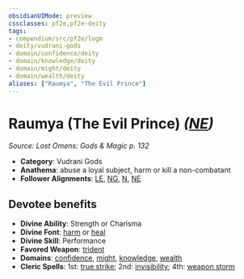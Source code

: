 ```yaml
---
obsidianUIMode: preview
cssclasses: pf2e,pf2e-deity
tags:
- compendium/src/pf2e/logm
- deity/vudrani-gods
- domain/confidence/deity
- domain/knowledge/deity
- domain/might/deity
- domain/wealth/deity
aliases: ["Raumya", "The Evil Prince"]
---
```

# Raumya (The Evil Prince) *([NE](rules/traits/ne-b1.md "Neutral Evil Alignment Trait"))*  
*Source: Lost Omens: Gods & Magic p. 132*  

- **Category**: Vudrani Gods
- **Anathema**: abuse a loyal subject, harm or kill a non-combatant
- **Follower Alignments**: [LE](rules/traits/le-b1.md "Lawful Evil Alignment Trait"), [NG](rules/traits/ng-b1.md "Neutral Good Alignment Trait"), [N](rules/traits/n-b1.md "Neutral Alignment Trait"), [NE](rules/traits/ne-b1.md "Neutral Evil Alignment Trait")

## Devotee benefits

- **Divine Ability**: Strength or Charisma
- **Divine Font**: [harm](compendium/spells/harm.md) or [heal](compendium/spells/heal.md)
- **Divine Skill**: Performance
- **Favored Weapon**: [trident](compendium/equipment/items/trident.md)
- **Domains**: [confidence](compendium/setting/domains.md#Confidence), [might](compendium/setting/domains.md#Might), [knowledge](compendium/setting/domains.md#Knowledge), [wealth](compendium/setting/domains.md#Wealth)
- **Cleric Spells**: 1st: [true strike](compendium/spells/true-strike.md); 2nd: [invisibility](compendium/spells/invisibility.md); 4th: [weapon storm](compendium/spells/weapon-storm.md)